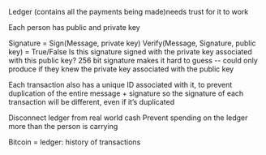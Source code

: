 Ledger (contains all the payments being made)needs trust for it to work

Each person has public and private key

Signature = Sign(Message, private key)
Verify(Message, Signature, public key) = True/False
Is this signature signed with the private key associated with this public key?
256 bit signature makes it hard to guess -- could only produce if they knew the private key associated with the public key

Each transaction also has a unique ID associated with it, to prevent duplication of the entire message + signature
so the signature of each transaction will be different, even if it’s duplicated

Disconnect ledger from real world cash
Prevent spending on the ledger more than the person is carrying

Bitcoin = ledger: history of transactions

